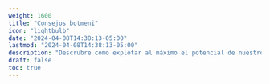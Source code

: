 ```yaml
---
weight: 1600
title: "Consejos botmeni"
icon: "lightbulb"
date: "2024-04-08T14:38:13-05:00"
lastmod: "2024-04-08T14:38:13-05:00"
description: "Descrubre como explotar al máximo el potencial de nuestro bot"
draft: false
toc: true
---
```

